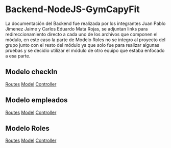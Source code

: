 ﻿# Backend-NodeJS-GymCapyFit

La documentación del Backend fue realizada por los integrantes Juan Pablo Jimenez Jaime y Carlos Eduardo Mata Rojas, se adjuntan links para redireccionamiento directo a cada uno de los archivos que componen el módulo, en este caso la parte de Modelo Roles no se integro al proyecto del grupo junto con el resto del módulo ya que solo fue para realizar algunas pruebas y se decidio utilizar el módulo de otro equipo que estaba enfocado a esa parte.

## Modelo checkIn
[Routes](https://github.com/CarlosMR75/Integradora_II/blob/main/BackEnd-GymCapyFit/src/routes/checkIn.routes.js)
[Model](https://github.com/CarlosMR75/Integradora_II/blob/main/BackEnd-GymCapyFit/src/models/CheckIn.js)
[Controller](https://github.com/CarlosMR75/Integradora_II/blob/main/BackEnd-GymCapyFit/src/controllers/CheckIn.controller.js)

## Modelo empleados
[Routes](https://github.com/CarlosMR75/Integradora_II/blob/main/BackEnd-GymCapyFit/src/routes/empleado.routes.js)
[Model](https://github.com/CarlosMR75/Integradora_II/blob/main/BackEnd-GymCapyFit/src/models/Empleado.js)
[Controller](https://github.com/CarlosMR75/Integradora_II/blob/main/BackEnd-GymCapyFit/src/controllers/Empleado.controller.js)

## Modelo Roles
[Routes](https://github.com/CarlosMR75/Integradora_II/blob/main/BackEnd-GymCapyFit/src/routes/rol.routes.js)
[Model](https://github.com/CarlosMR75/Integradora_II/blob/main/BackEnd-GymCapyFit/src/models/Rol.js)
[Controller](https://github.com/CarlosMR75/Integradora_II/blob/main/BackEnd-GymCapyFit/src/controllers/Rol.controller.js)
